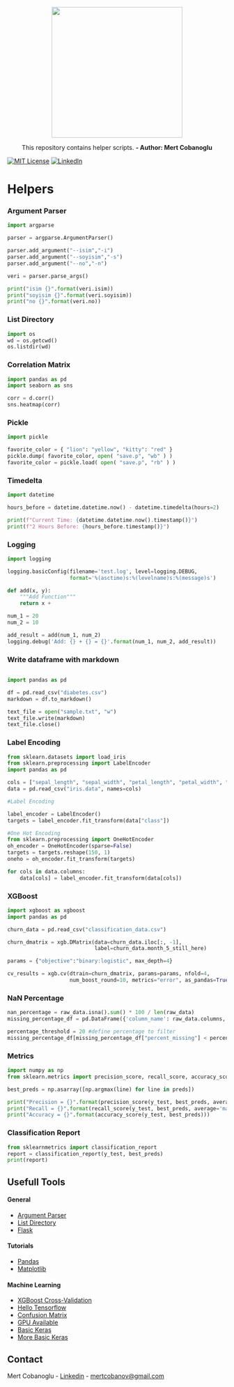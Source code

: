 <p align="center">
  <img src="https://github.com/cobanov/Helpers/blob/master/help.png" width=300>
</p>

<p align="center">This repository contains helper scripts.
<b> - Author: Mert Cobanoglu</b> </p>


[![MIT License][license-shield]][license-url]
[![LinkedIn][linkedin-shield]][linkedin-url]


# Helpers


### Argument Parser

```python
import argparse

parser = argparse.ArgumentParser()

parser.add_argument("--isim","-i")
parser.add_argument("--soyisim","-s")
parser.add_argument("--no","-n")

veri = parser.parse_args()

print("isim {}".format(veri.isim))
print("soyisim {}".format(veri.soyisim))
print("no {}".format(veri.no))
```

### List Directory

```python
import os
wd = os.getcwd()
os.listdir(wd)
```

### Correlation Matrix

```python
import pandas as pd
import seaborn as sns

corr = d.corr()
sns.heatmap(corr)
```

### Pickle 

```python
import pickle

favorite_color = { "lion": "yellow", "kitty": "red" }
pickle.dump( favorite_color, open( "save.p", "wb" ) )
favorite_color = pickle.load( open( "save.p", "rb" ) )
```

### Timedelta
```python
import datetime

hours_before = datetime.datetime.now() - datetime.timedelta(hours=2)

print(f"Current Time: {datetime.datetime.now().timestamp()}")
print(f"2 Hours Before: {hours_before.timestamp()}")

```

### Logging
```python
import logging

logging.basicConfig(filename='test.log', level=logging.DEBUG,
                    format='%(asctime)s:%(levelname)s:%(message)s')

def add(x, y):
    """Add Function"""
    return x +

num_1 = 20
num_2 = 10

add_result = add(num_1, num_2)
logging.debug('Add: {} + {} = {}'.format(num_1, num_2, add_result))

```

### Write dataframe with markdown
```python

import pandas as pd

df = pd.read_csv("diabetes.csv")
markdown = df.to_markdown()

text_file = open("sample.txt", "w")
text_file.write(markdown)
text_file.close()
```

### Label Encoding

```python
from sklearn.datasets import load_iris
from sklearn.preprocessing import LabelEncoder
import pandas as pd

cols = ["sepal_length", "sepal_width", "petal_length", "petal_width", "class"] 
data = pd.read_csv("iris.data", names=cols)

#Label Encoding

label_encoder = LabelEncoder()
targets = label_encoder.fit_transform(data["class"])

#One Hot Encoding
from sklearn.preprocessing import OneHotEncoder
oh_encoder = OneHotEncoder(sparse=False)
targets = targets.reshape(150, 1)
oneho = oh_encoder.fit_transform(targets)

for cols in data.columns:
    data[cols] = label_encoder.fit_transform(data[cols])
```

### XGBoost

```python
import xgboost as xgboost
import pandas as pd

churn_data = pd.read_csv("classification_data.csv")

churn_dmatrix = xgb.DMatrix(data=churn_data.iloc[:, -1],
                            label=churn_data.month_5_still_here)

params = {"objective":"binary:logistic", max_depth=4}

cv_results = xgb.cv(dtrain=churn_dmatrix, params=params, nfold=4,
                    num_boost_round=10, metrics="error", as_pandas=True)
```

### NaN Percentage

```python
nan_percentage = raw_data.isna().sum() * 100 / len(raw_data)
missing_percentage_df = pd.DataFrame({'column_name': raw_data.columns, 'percent_missing': nan_percentage}).reset_index(drop=True)

percentage_threshold = 20 #define percentage to filter
missing_percentage_df[missing_percentage_df["percent_missing"] < percentage_threshold]
```

### Metrics

```python
import numpy as np
from sklearn.metrics import precision_score, recall_score, accuracy_score

best_preds = np.asarray([np.argmax(line) for line in preds])

print("Precision = {}".format(precision_score(y_test, best_preds, average='macro')))
print("Recall = {}".format(recall_score(y_test, best_preds, average='macro')))
print("Accuracy = {}".format(accuracy_score(y_test, best_preds)))
```
### Classification Report
```python
from sklearnmetrics import classification_report
report = classification_report(y_test, best_preds)
print(report)
```


<!-- TABLE OF CONTENTS -->
## Usefull Tools

#### General
  * [Argument Parser](https://github.com/cobanov/helprepo/blob/master/argumentparser.py)
  * [List Directory](https://github.com/cobanov/helprepo/blob/master/listdir.py)
  * [Flask](https://github.com/cobanov/helprepo/blob/master/flask.py)
#### Tutorials 
* [Pandas](https://github.com/cobanov/helprepo/blob/master/pandas.ipynb)
* [Matplotlib](https://github.com/cobanov/helprepo/blob/master/matplotlib.ipynb)
#### Machine Learning
  * [XGBoost Cross-Validation](https://github.com/cobanov/helprepo/blob/master/xgboost_cv.py)
  * [Hello Tensorflow](https://github.com/cobanov/helprepo/blob/master/deeplearning/tensorflow.py)
  * [Confusion Matrix](https://github.com/cobanov/helprepo/blob/master/deeplearning/confmat.py)
  * [GPU Available](https://github.com/cobanov/helprepo/blob/master/deeplearning/gpu_available.py)
  * [Basic Keras](https://github.com/cobanov/helprepo/blob/master/deeplearning/keras_mnist.py)
  * [More Basic Keras](https://github.com/cobanov/helprepo/blob/master/deeplearning/easykeras.py)


<!-- CONTACT -->
## Contact

Mert Cobanoglu - [Linkedin](https://www.linkedin.com/in/mertcobanoglu/) - mertcobanov@gmail.com


<!-- MARKDOWN LINKS & IMAGES -->
[build-shield]: https://img.shields.io/badge/build-passing-brightgreen.svg?style=flat-square
[contributors-shield]: https://img.shields.io/badge/contributors-1-orange.svg?style=flat-square
[license-shield]: https://img.shields.io/badge/license-MIT-blue.svg?style=flat-square
[license-url]: https://choosealicense.com/licenses/mit
[linkedin-shield]: https://img.shields.io/badge/-LinkedIn-black.svg?style=flat-square&logo=linkedin&colorB=555
[linkedin-url]: https://linkedin.com/in/othneildrew
[product-screenshot]: https://raw.githubusercontent.com/othneildrew/Best-README-Template/master/screenshot.png
